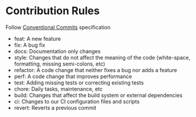 # Contribution Rules

Follow [Conventional Commits](https://www.conventionalcommits.org/en/v1.0.0/)
specification

-   feat: A new feature
-   fix: A bug fix
-   docs: Documentation only changes
-   style: Changes that do not affect the meaning of the code (white-space,
    formatting, missing semi-colons, etc)
-   refactor: A code change that neither fixes a bug nor adds a feature
-   perf: A code change that improves performance
-   test: Adding missing tests or correcting existing tests
-   chore: Daily tasks, maintenance, etc
-   build: Changes that affect the build system or external dependencies
-   ci: Changes to our CI configuration files and scripts
-   revert: Reverts a previous commit
